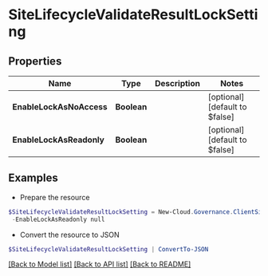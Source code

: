 # SiteLifecycleValidateResultLockSetting
## Properties

Name | Type | Description | Notes
------------ | ------------- | ------------- | -------------
**EnableLockAsNoAccess** | **Boolean** |  | [optional] [default to $false]
**EnableLockAsReadonly** | **Boolean** |  | [optional] [default to $false]

## Examples

- Prepare the resource
```powershell
$SiteLifecycleValidateResultLockSetting = New-Cloud.Governance.ClientSiteLifecycleValidateResultLockSetting  -EnableLockAsNoAccess null `
 -EnableLockAsReadonly null
```

- Convert the resource to JSON
```powershell
$SiteLifecycleValidateResultLockSetting | ConvertTo-JSON
```

[[Back to Model list]](../README.md#documentation-for-models) [[Back to API list]](../README.md#documentation-for-api-endpoints) [[Back to README]](../README.md)

